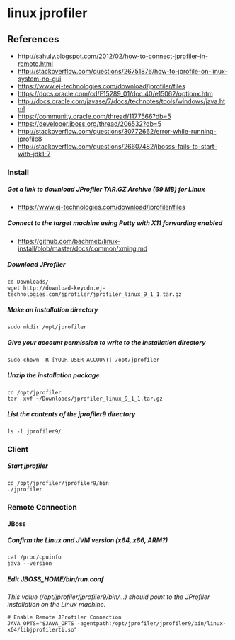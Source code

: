 # linux jprofiler

## References
* http://sahuly.blogspot.com/2012/02/how-to-connect-jprofiler-in-remote.html
* http://stackoverflow.com/questions/26751876/how-to-jprofile-on-linux-system-no-gui
* https://www.ej-technologies.com/download/jprofiler/files
* https://docs.oracle.com/cd/E15289_01/doc.40/e15062/optionx.htm
* http://docs.oracle.com/javase/7/docs/technotes/tools/windows/java.html
* https://community.oracle.com/thread/1177566?db=5
* https://developer.jboss.org/thread/206532?db=5
* http://stackoverflow.com/questions/30772662/error-while-running-jprofile8
* http://stackoverflow.com/questions/26607482/jbosss-fails-to-start-with-jdk1-7

### Install

##### Get a link to download JProfiler TAR.GZ Archive (69 MB) for Linux
* https://www.ej-technologies.com/download/jprofiler/files

##### Connect to the target machine using Putty with X11 forwarding enabled
* https://github.com/bachmeb/linux-install/blob/master/docs/common/xming.md

##### Download JProfiler
```
cd Downloads/
wget http://download-keycdn.ej-technologies.com/jprofiler/jprofiler_linux_9_1_1.tar.gz
```

##### Make an installation directory 
```
sudo mkdir /opt/jprofiler
```

##### Give your account permission to write to the installation directory
```
sudo chown -R [YOUR USER ACCOUNT] /opt/jprofiler
```

##### Unzip the installation package
```
cd /opt/jprofiler
tar -xvf ~/Downloads/jprofiler_linux_9_1_1.tar.gz
```

##### List the contents of the jprofiler9 directory
```
ls -l jprofiler9/
```

### Client
##### Start jprofiler
```
cd /opt/jprofiler/jprofiler9/bin
./jprofiler
```

### Remote Connection
#### JBoss
##### Confirm the Linux and JVM version (x64, x86, ARM?)
```
cat /proc/cpuinfo
java --version
```

##### Edit JBOSS_HOME/bin/run.conf
*This value (/opt/jprofiler/jprofiler9/bin/...) should point to the JProfiler installation on the Linux machine.*
```
# Enable Remote JProfiler Connection
JAVA_OPTS="$JAVA_OPTS -agentpath:/opt/jprofiler/jprofiler9/bin/linux-x64/libjprofilerti.so"


```
